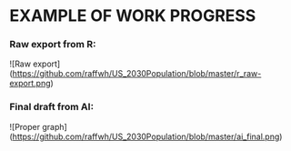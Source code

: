 # EXAMPLE OF WORK PROGRESS
### Raw export from R:
![Raw export]
(https://github.com/raffwh/US_2030Population/blob/master/r_raw-export.png)



### Final draft from AI:
![Proper graph]
(https://github.com/raffwh/US_2030Population/blob/master/ai_final.png)
